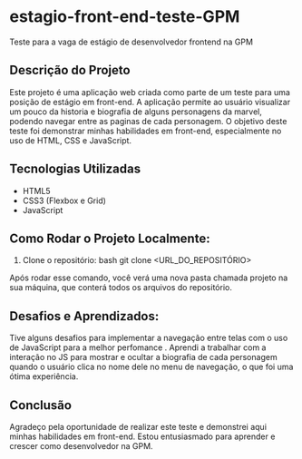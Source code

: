 # estagio-front-end-teste-GPM
Teste para a vaga de estágio de desenvolvedor frontend na GPM
## Descrição do Projeto
Este projeto é uma aplicação web criada como parte de um teste para uma posição de estágio em front-end. A aplicação permite ao usuário visualizar um pouco da historia e biografia de alguns personagens da marvel, podendo navegar entre as paginas de cada personagem.
O objetivo deste teste foi demonstrar minhas habilidades em front-end, especialmente no uso de HTML, CSS e JavaScript.
## Tecnologias Utilizadas
- HTML5
- CSS3 (Flexbox e Grid)
- JavaScript
## Como Rodar o Projeto Localmente: 
1. Clone o repositório:
bash
   git clone <URL_DO_REPOSITÓRIO>
   
Após rodar esse comando, você verá uma nova pasta chamada projeto na sua máquina, que conterá todos os arquivos do repositório.

## Desafios e Aprendizados:
Tive alguns desafios para implementar a navegação entre telas com o uso de JavaScript para a melhor perfomance . Aprendi a trabalhar com a interação no JS para mostrar e ocultar a biografia de cada personagem quando o usuário clica no nome dele no menu de navegação, o que foi uma ótima experiência.

## Conclusão
Agradeço pela oportunidade de realizar este teste e demonstrei aqui minhas habilidades em front-end. Estou entusiasmado para aprender e crescer como desenvolvedor na GPM.
